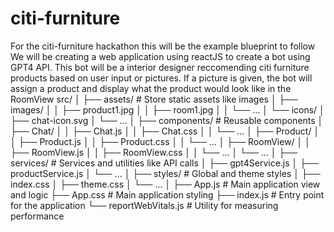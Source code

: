 # citi-furniture
For the citi-furniture hackathon this will be the example blueprint to follow
We will be creating a web application using reactJS to create a bot using GPT4 API.
This bot will be a interior designer reccomending citi furniture products based on user input or pictures. If a picture is given, the bot will assign a product and display what the product would look like in the RoomView
src/
│
├── assets/                   # Store static assets like images
│   ├── images/
│   │   ├── product1.jpg
│   │   ├── room1.jpg
│   │   └── ...
│   └── icons/
│       ├── chat-icon.svg
│       └── ...
│
├── components/               # Reusable components
│   ├── Chat/
│   │   ├── Chat.js
│   │   ├── Chat.css
│   │   └── ...
│   ├── Product/
│   │   ├── Product.js
│   │   ├── Product.css
│   │   └── ...
│   ├── RoomView/
│   │   ├── RoomView.js
│   │   ├── RoomView.css
│   │   └── ...
│   └── ...
│
├── services/                 # Services and utilities like API calls
│   ├── gpt4Service.js
│   ├── productService.js
│   └── ...
│
├── styles/                   # Global and theme styles
│   ├── index.css
│   ├── theme.css
│   └── ...
│
├── App.js                    # Main application view and logic
├── App.css                   # Main application styling
├── index.js                  # Entry point for the application
└── reportWebVitals.js        # Utility for measuring performance
